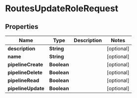 

# RoutesUpdateRoleRequest


## Properties

| Name | Type | Description | Notes |
|------------ | ------------- | ------------- | -------------|
|**description** | **String** |  |  [optional] |
|**name** | **String** |  |  [optional] |
|**pipelineCreate** | **Boolean** |  |  [optional] |
|**pipelineDelete** | **Boolean** |  |  [optional] |
|**pipelineRead** | **Boolean** |  |  [optional] |
|**pipelineUpdate** | **Boolean** |  |  [optional] |



